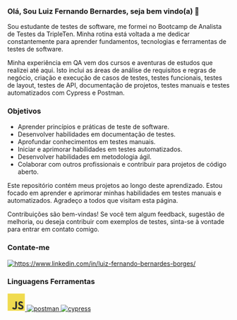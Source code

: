 
<h3 align="left">Olá, Sou Luiz Fernando Bernardes, seja bem vindo(a) 👋</h3>
<p align="left">
Sou estudante de testes de software, me formei no Bootcamp de Analista de Testes da TripleTen. Minha rotina está voltada a me dedicar constantemente para aprender fundamentos, tecnologias e ferramentas de testes de software. 

Minha experiência em QA vem dos cursos e aventuras de estudos que realizei até aqui. Isto inclui as áreas de análise de requisitos e regras de negócio, criação e execução de casos de testes, testes funcionais, testes de layout, testes de API, documentação de projetos, testes manuais e testes automatizados com Cypress e Postman.  

<h3>Objetivos</h3>

- Aprender princípios e práticas de teste de software.
- Desenvolver habilidades em documentação de testes.
- Aprofundar conhecimentos em testes manuais.
- Iniciar e aprimorar habilidades em testes automatizados.
- Desenvolver habilidades em metodologia ágil.
- Colaborar com outros profissionais e contribuir para projetos de código aberto.


Este repositório contém meus projetos ao longo deste aprendizado. Estou focado em aprender e aprimorar minhas habilidades em testes manuais e automatizados. Agradeço a todos que visitam esta página. 

Contribuições são bem-vindas! Se você tem algum feedback, sugestão de melhoria, ou deseja contribuir com exemplos de testes, sinta-se à vontade para entrar em contato comigo. 

<h3 align="left">Contate-me</h3>
<p align="left">
<a href="https://linkedin.com/in/www.linkedin.com/in/luiz-fernando-bernardes-borges" target="blank"><img align="center" src="https://raw.githubusercontent.com/rahuldkjain/github-profile-readme-generator/master/src/images/icons/Social/linked-in-alt.svg" alt="https://www.linkedin.com/in/luiz-fernando-bernardes-borges/" height="30" width="40" /></a>
</p>

<h3 align="left"> Linguagens Ferramentas</h3>
</a><a href="https://developer.mozilla.org/en-US/docs/Web/JavaScript" target="_blank" rel="noreferrer"> <img src="https://raw.githubusercontent.com/devicons/devicon/master/icons/javascript/javascript-original.svg" alt="javascript" width="40" height="40"/> </a> <a href="https://postman.com" target="_blank" rel="noreferrer"> <img src="https://www.vectorlogo.zone/logos/getpostman/getpostman-icon.svg" alt="postman" width="40" height="40"/><a href="https://www.cypress.io" target="_blank" rel="noreferrer"> <img src="https://raw.githubusercontent.com/simple-icons/simple-icons/6e46ec1fc23b60c8fd0d2f2ff46db82e16dbd75f/icons/cypress.svg" alt="cypress" width="40" height="40"/>

